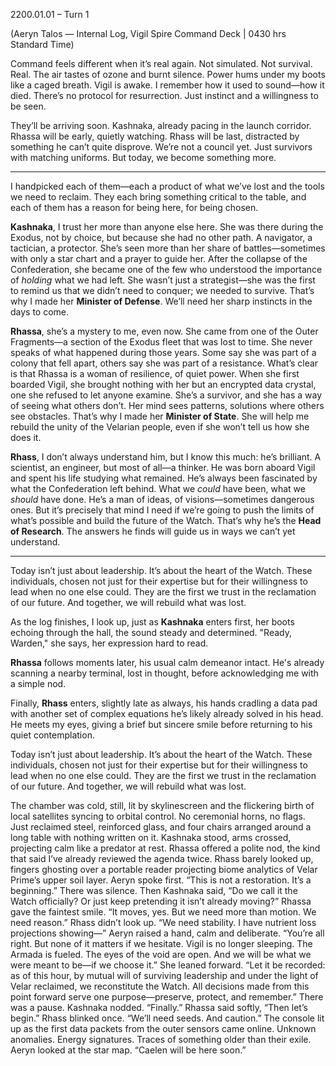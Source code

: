 2200.01.01 – Turn 1

(Aeryn Talos — Internal Log, Vigil Spire Command Deck | 0430 hrs Standard Time)

Command feels different when it’s real again. Not simulated. Not survival. Real. The air tastes of ozone and burnt silence. Power hums under my boots like a caged breath. Vigil is awake. I remember how it used to sound—how it died. There’s no protocol for resurrection. Just instinct and a willingness to be seen.

They’ll be arriving soon. Kashnaka, already pacing in the launch corridor. Rhassa will be early, quietly watching. Rhass will be last, distracted by something he can’t quite disprove. We’re not a council yet. Just survivors with matching uniforms. But today, we become something more.

---

I handpicked each of them—each a product of what we’ve lost and the tools we need to reclaim. They each bring something critical to the table, and each of them has a reason for being here, for being chosen.

**Kashnaka**, I trust her more than anyone else here. She was there during the Exodus, not by choice, but because she had no other path. A navigator, a tactician, a protector. She’s seen more than her share of battles—sometimes with only a star chart and a prayer to guide her. After the collapse of the Confederation, she became one of the few who understood the importance of _holding_ what we had left. She wasn’t just a strategist—she was the first to remind us that we didn’t need to conquer; we needed to survive. That’s why I made her **Minister of Defense**. We’ll need her sharp instincts in the days to come.

**Rhassa**, she’s a mystery to me, even now. She came from one of the Outer Fragments—a section of the Exodus fleet that was lost to time. She never speaks of what happened during those years. Some say she was part of a colony that fell apart, others say she was part of a resistance. What’s clear is that Rhassa is a woman of resilience, of quiet power. When she first boarded Vigil, she brought nothing with her but an encrypted data crystal, one she refused to let anyone examine. She’s a survivor, and she has a way of seeing what others don’t. Her mind sees patterns, solutions where others see obstacles. That’s why I made her **Minister of State**. She will help me rebuild the unity of the Velarian people, even if she won’t tell us how she does it.

**Rhass**, I don’t always understand him, but I know this much: he’s brilliant. A scientist, an engineer, but most of all—a thinker. He was born aboard Vigil and spent his life studying what remained. He’s always been fascinated by what the Confederation left behind. What we _could_ have been, what we _should_ have done. He’s a man of ideas, of visions—sometimes dangerous ones. But it’s precisely that mind I need if we’re going to push the limits of what’s possible and build the future of the Watch. That’s why he’s the **Head of Research**. The answers he finds will guide us in ways we can’t yet understand.

---

Today isn’t just about leadership. It’s about the heart of the Watch. These individuals, chosen not just for their expertise but for their willingness to lead when no one else could. They are the first we trust in the reclamation of our future. And together, we will rebuild what was lost.

As the log finishes, I look up, just as **Kashnaka** enters first, her boots echoing through the hall, the sound steady and determined. "Ready, Warden," she says, her expression hard to read.

**Rhassa** follows moments later, his usual calm demeanor intact. He's already scanning a nearby terminal, lost in thought, before acknowledging me with a simple nod.

Finally, **Rhass** enters, slightly late as always, his hands cradling a data pad with another set of complex equations he’s likely already solved in his head. He meets my eyes, giving a brief but sincere smile before returning to his quiet contemplation.

Today isn’t just about leadership. It’s about the heart of the Watch. These individuals, chosen not just for their expertise but for their willingness to lead when no one else could. They are the first we trust in the reclamation of our future. And together, we will rebuild what was lost.

The chamber was cold, still, lit by skylinescreen and the flickering birth of local satellites syncing to orbital control. No ceremonial horns, no flags. Just reclaimed steel, reinforced glass, and four chairs arranged around a long table with nothing written on it.  Kashnaka stood, arms crossed, projecting calm like a predator at rest. Rhassa offered a polite nod, the kind that said I’ve already reviewed the agenda twice. Rhass barely looked up, fingers ghosting over a portable reader projecting biome analytics of Velar Prime’s upper soil layer. Aeryn spoke first. “This is not a restoration. It’s a beginning.”  There was silence. Then Kashnaka said, “Do we call it the Watch officially? Or just keep pretending it isn’t already moving?” Rhassa gave the faintest smile. “It moves, yes. But we need more than motion. We need reason.”  Rhass didn’t look up. “We need stability. I have nutrient loss projections showing—”  Aeryn raised a hand, calm and deliberate. “You’re all right. But none of it matters if we hesitate. Vigil is no longer sleeping. The Armada is fueled. The eyes of the void are open. And we will be what we were meant to be—if we choose it.” She leaned forward. “Let it be recorded: as of this hour, by mutual will of surviving leadership and under the light of Velar reclaimed, we reconstitute the Watch. All decisions made from this point forward serve one purpose—preserve, protect, and remember.”  There was a pause. Kashnaka nodded. “Finally.”  Rhassa said softly, “Then let’s begin.” Rhass blinked once. “We’ll need seeds. And caution.”  The console lit up as the first data packets from the outer sensors came online. Unknown anomalies. Energy signatures. Traces of something older than their exile.  Aeryn looked at the star map. “Caelen will be here soon.”